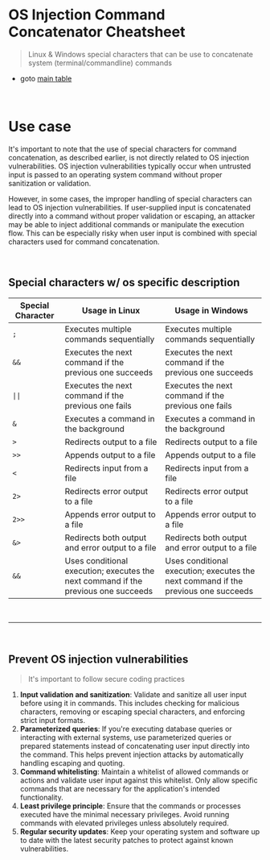 # OS Injection Command Concatenator Cheatsheet

> Linux &amp; Windows special characters that can be use to concatenate system (terminal/commandline) commands


- goto [main table](#special-characters-w-os-specific-description)


<br>

# Use case
It's important to note that the use of special characters for command concatenation, as described earlier, is not directly related to OS injection vulnerabilities. OS injection vulnerabilities typically occur when untrusted input is passed to an operating system command without proper sanitization or validation.

However, in some cases, the improper handling of special characters can lead to OS injection vulnerabilities. If user-supplied input is concatenated directly into a command without proper validation or escaping, an attacker may be able to inject additional commands or manipulate the execution flow. This can be especially risky when user input is combined with special characters used for command concatenation.

<br>

## Special characters w/ os specific description

| Special Character |	Usage in Linux | Usage in Windows |
|---|---|---|
|`;`|	Executes multiple commands sequentially |	Executes multiple commands sequentially|
|`&&`|	Executes the next command if the previous one succeeds | Executes the next command if the previous one succeeds|
|`\|\|`|	Executes the next command if the previous one fails |	Executes the next command if the previous one fails|
|`&`| Executes a command in the background |	Executes a command in the background|
|`>`|	Redirects output to a file | Redirects output to a file|
|`>>`|	Appends output to a file |	Appends output to a file|
|`<`|	Redirects input from a file |	Redirects input from a file|
|`2>`|	Redirects error output to a file |	Redirects error output to a file|
|`2>>`|	Appends error output to a file |	Appends error output to a file|
|`&>`|	Redirects both output and error output to a file |	Redirects both output and error output to a file|
|`&&`|	Uses conditional execution; executes the next command if the previous one succeeds|Uses conditional execution; executes the next command if the previous one succeeds|

<br>
<hr>
<br>

## Prevent OS injection vulnerabilities
> It's important to follow secure coding practices

 1) __Input validation and sanitization__: Validate and sanitize all user input before using it in commands. This includes checking for malicious characters, removing or escaping special characters, and enforcing strict input formats.
 2) __Parameterized queries__: If you're executing database queries or interacting with external systems, use parameterized queries or prepared statements instead of concatenating user input directly into the command. This helps prevent injection attacks by automatically handling escaping and quoting.
 3) __Command whitelisting__: Maintain a whitelist of allowed commands or actions and validate user input against this whitelist. Only allow specific commands that are necessary for the application's intended functionality.
 4) __Least privilege principle__: Ensure that the commands or processes executed have the minimal necessary privileges. Avoid running commands with elevated privileges unless absolutely required.
 5) __Regular security updates__: Keep your operating system and software up to date with the latest security patches to protect against known vulnerabilities.
